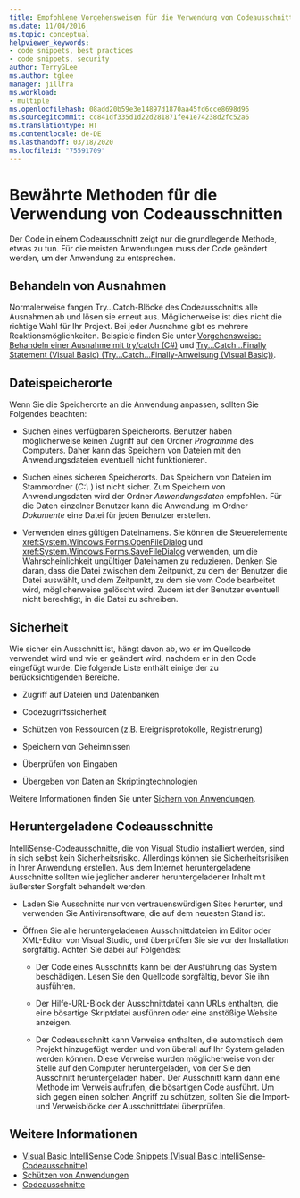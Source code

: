 ```yaml
---
title: Empfohlene Vorgehensweisen für die Verwendung von Codeausschnitten
ms.date: 11/04/2016
ms.topic: conceptual
helpviewer_keywords:
- code snippets, best practices
- code snippets, security
author: TerryGLee
ms.author: tglee
manager: jillfra
ms.workload:
- multiple
ms.openlocfilehash: 08add20b59e3e14897d1870aa45fd6cce8698d96
ms.sourcegitcommit: cc841df335d1d22d281871fe41e74238d2fc52a6
ms.translationtype: HT
ms.contentlocale: de-DE
ms.lasthandoff: 03/18/2020
ms.locfileid: "75591709"
---
```

# <a name="best-practices-for-using-code-snippets"></a>Bewährte Methoden für die Verwendung von Codeausschnitten

Der Code in einem Codeausschnitt zeigt nur die grundlegende Methode, etwas zu tun. Für die meisten Anwendungen muss der Code geändert werden, um der Anwendung zu entsprechen.

## <a name="handling-exceptions"></a>Behandeln von Ausnahmen

Normalerweise fangen Try…Catch-Blöcke des Codeausschnitts alle Ausnahmen ab und lösen sie erneut aus. Möglicherweise ist dies nicht die richtige Wahl für Ihr Projekt. Bei jeder Ausnahme gibt es mehrere Reaktionsmöglichkeiten. Beispiele finden Sie unter [Vorgehensweise: Behandeln einer Ausnahme mit try/catch (C#)](/dotnet/csharp/programming-guide/exceptions/how-to-handle-an-exception-using-try-catch) und [Try...Catch...Finally Statement (Visual Basic) (Try...Catch...Finally-Anweisung (Visual Basic))](/dotnet/visual-basic/language-reference/statements/try-catch-finally-statement).

## <a name="file-locations"></a>Dateispeicherorte

Wenn Sie die Speicherorte an die Anwendung anpassen, sollten Sie Folgendes beachten:

- Suchen eines verfügbaren Speicherorts. Benutzer haben möglicherweise keinen Zugriff auf den Ordner *Programme* des Computers. Daher kann das Speichern von Dateien mit den Anwendungsdateien eventuell nicht funktionieren.

- Suchen eines sicheren Speicherorts. Das Speichern von Dateien im Stammordner (*C:\\* ) ist nicht sicher. Zum Speichern von Anwendungsdaten wird der Ordner *Anwendungsdaten* empfohlen. Für die Daten einzelner Benutzer kann die Anwendung im Ordner *Dokumente* eine Datei für jeden Benutzer erstellen.

- Verwenden eines gültigen Dateinamens. Sie können die Steuerelemente <xref:System.Windows.Forms.OpenFileDialog> und <xref:System.Windows.Forms.SaveFileDialog> verwenden, um die Wahrscheinlichkeit ungültiger Dateinamen zu reduzieren. Denken Sie daran, dass die Datei zwischen dem Zeitpunkt, zu dem der Benutzer die Datei auswählt, und dem Zeitpunkt, zu dem sie vom Code bearbeitet wird, möglicherweise gelöscht wird. Zudem ist der Benutzer eventuell nicht berechtigt, in die Datei zu schreiben.

## <a name="security"></a>Sicherheit

Wie sicher ein Ausschnitt ist, hängt davon ab, wo er im Quellcode verwendet wird und wie er geändert wird, nachdem er in den Code eingefügt wurde. Die folgende Liste enthält einige der zu berücksichtigenden Bereiche.

- Zugriff auf Dateien und Datenbanken

- Codezugriffssicherheit

- Schützen von Ressourcen (z.B. Ereignisprotokolle, Registrierung)

- Speichern von Geheimnissen

- Überprüfen von Eingaben

- Übergeben von Daten an Skriptingtechnologien

Weitere Informationen finden Sie unter [Sichern von Anwendungen](../ide/securing-applications.md).

## <a name="downloaded-code-snippets"></a>Heruntergeladene Codeausschnitte

IntelliSense-Codeausschnitte, die von Visual Studio installiert werden, sind in sich selbst kein Sicherheitsrisiko. Allerdings können sie Sicherheitsrisiken in Ihrer Anwendung erstellen. Aus dem Internet heruntergeladene Ausschnitte sollten wie jeglicher anderer heruntergeladener Inhalt mit äußerster Sorgfalt behandelt werden.

- Laden Sie Ausschnitte nur von vertrauenswürdigen Sites herunter, und verwenden Sie Antivirensoftware, die auf dem neuesten Stand ist.

- Öffnen Sie alle heruntergeladenen Ausschnittdateien im Editor oder XML-Editor von Visual Studio, und überprüfen Sie sie vor der Installation sorgfältig. Achten Sie dabei auf Folgendes:

  - Der Code eines Ausschnitts kann bei der Ausführung das System beschädigen. Lesen Sie den Quellcode sorgfältig, bevor Sie ihn ausführen.

  - Der Hilfe-URL-Block der Ausschnittdatei kann URLs enthalten, die eine bösartige Skriptdatei ausführen oder eine anstößige Website anzeigen.

  - Der Codeausschnitt kann Verweise enthalten, die automatisch dem Projekt hinzugefügt werden und von überall auf Ihr System geladen werden können. Diese Verweise wurden möglicherweise von der Stelle auf den Computer heruntergeladen, von der Sie den Ausschnitt heruntergeladen haben. Der Ausschnitt kann dann eine Methode im Verweis aufrufen, die bösartigen Code ausführt. Um sich gegen einen solchen Angriff zu schützen, sollten Sie die Import- und Verweisblöcke der Ausschnittdatei überprüfen.

## <a name="see-also"></a>Weitere Informationen

- [Visual Basic IntelliSense Code Snippets (Visual Basic IntelliSense-Codeausschnitte)](/dotnet/visual-basic/developing-apps/using-ide/intellisense-code-snippets)
- [Schützen von Anwendungen](../ide/securing-applications.md)
- [Codeausschnitte](../ide/code-snippets.md)
